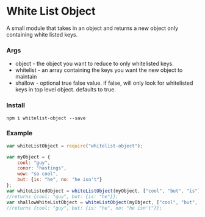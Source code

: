 # White List Object

A small module that takes in an object and returns a new object only containing white listed keys.

### Args
* object - the object you want to reduce to only whitelisted keys.
* whitelist - an array containing the keys you want the new object to maintain
* shallow - optional true false value. if false, will only look for whitelisted keys in top level object. defaults to true.
 
### Install
``` npm i whitelist-object --save ```

### Example

```javascript
var whiteListObject = require("whitelist-object");

var myObject = {
	cool: "guy",
    conor: "hastings",
    wow: "so cool",
    but: {is: "he", no: "he isn't"}
};
var whiteListedObject = whiteListObject(myObject, ["cool", "but", "is"], false);
//returns {cool: "guy", but: {is: "he"}};
var shallowWhiteListObject = whiteListObject(myObject, ["cool", "but", "is"], true);
//returns {cool: "guy", but: {is: "he", no: "he isn't"}};
```
